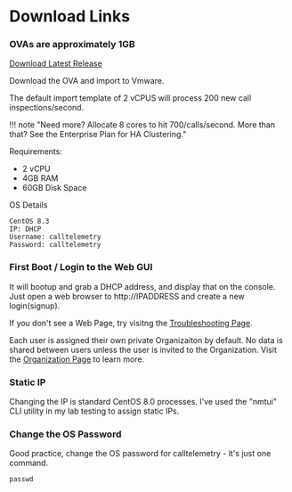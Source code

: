 # Download Links

### OVAs are approximately 1GB

<a href="https://storage.googleapis.com/ct_ovas/CallTelemetry-043.ova">Download Latest Release</a>

Download the OVA and import to Vmware.

The default import template of 2 vCPUS will process 200 new call inspections/second.

!!! note "Need more? Allocate 8 cores to hit 700/calls/second. More than that? See the Enterprise Plan for HA Clustering."

Requirements:

- 2 vCPU
- 4GB RAM
- 60GB Disk Space

OS Details

```
CentOS 8.3
IP: DHCP
Username: calltelemetry
Password: calltelemetry
```

### First Boot / Login to the Web GUI

It will bootup and grab a DHCP address, and display that on the console.
Just open a web browser to http://IPADDRESS and create a new login(signup).

If you don't see a Web Page, try visitng the [Troubleshooting Page](/troubleshooting/logs).

Each user is assigned their own private Organizaiton by default. No data is shared between users unless the user is invited to the Organization.
Visit the [Organization Page](/features/organizations) to learn more.

### Static IP

Changing the IP is standard CentOS 8.0 processes. I've used the "nmtui" CLI utility in my lab testing to assign static IPs.

### Change the OS Password

Good practice, change the OS password for calltelemetry - it's just one command.

```
passwd
```
